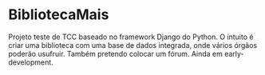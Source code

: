 # BibliotecaMais
Projeto teste de TCC baseado no framework Django do Python. O intuito é criar uma biblioteca com uma base de dados integrada, onde vários órgãos poderão usufruir. Também pretendo colocar um fórum. Ainda em early-development.
